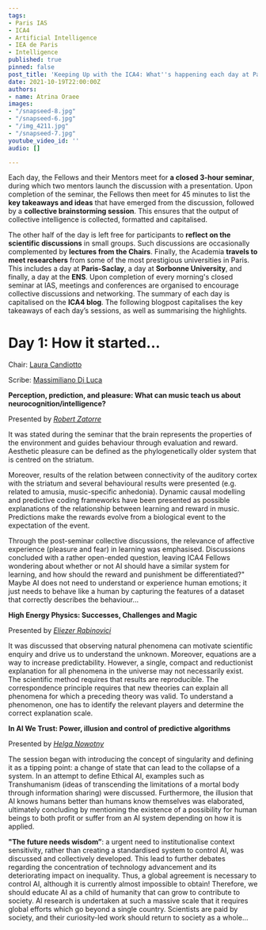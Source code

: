```yaml
---
tags:
- Paris IAS
- ICA4
- Artificial Intelligence
- IEA de Paris
- Intelligence
published: true
pinned: false
post_title: 'Keeping Up with the ICA4: What''s happening each day at Paris IAS?'
date: 2021-10-19T22:00:00Z
authors:
- name: Atrina Oraee
images:
- "/snapseed-8.jpg"
- "/snapseed-6.jpg"
- "/img_4211.jpg"
- "/snapseed-7.jpg"
youtube_video_id: ''
audio: []

---
```

Each day, the Fellows and their Mentors meet for **a closed 3-hour seminar**, during which two mentors launch the discussion with a presentation. Upon completion of the seminar, the Fellows then meet for 45 minutes to list the **key takeaways and ideas** that have emerged from the discussion, followed by a **collective brainstorming session**. This ensures that the output of collective intelligence is collected, formatted and capitalised.

The other half of the day is left free for participants to **reflect on the scientific discussions** in small groups. Such discussions are occasionally complemented by **lectures from the Chairs**. Finally, the Academia **travels to meet researchers** from some of the most prestigious universities in Paris. This includes a day at **Paris-Saclay**, a day at **Sorbonne University**, and finally, a day at the **ENS**. Upon completion of every morning's closed seminar at IAS, meetings and conferences are organised to encourage collective discussions and networking. The summary of each day is capitalised on the **ICA4 blog**. The following blogpost capitalises the key takeaways of each day’s sessions, as well as summarising the highlights.<!--more-->

# **Day 1: How it started…**

Chair: [Laura Candiotto](https://www.intercontinental-academia.org/fellows#candiotto "Laura Candiotto")

Scribe: [Massimiliano Di Luca](https://www.intercontinental-academia.org/fellows#luca "Massimiliano Di Luca")

**Perception, prediction, and pleasure: What can music teach us about neurocognition/intelligence?**

Presented by [_Robert Zatorre_](https://www.intercontinental-academia.org/mentors#zatorre "Robert Zatorre")

It was stated during the seminar that the brain represents the properties of the environment and guides behaviour through evaluation and reward. Aesthetic pleasure can be defined as the phylogenetically older system that is centred on the striatum.

Moreover, results of the relation between connectivity of the auditory cortex with the striatum and several behavioural results were presented (e.g. related to amusia, music-specific anhedonia). Dynamic causal modelling and predictive coding frameworks have been presented as possible explanations of the relationship between learning and reward in music. Predictions make the rewards evolve from a biological event to the expectation of the event.

Through the post-seminar collective discussions, the relevance of affective experience (pleasure and fear) in learning was emphasised. Discussions concluded with a rather open-ended question, leaving ICA4 Fellows wondering about whether or not AI should have a similar system for learning, and how should the reward and punishment be differentiated?" Maybe AI does not need to understand or experience human emotions; it just needs to behave like a human by capturing the features of a dataset that correctly describes the behaviour...

**High Energy Physics: Successes, Challenges and Magic**

Presented by [_Eliezer Rabinovici_](https://www.intercontinental-academia.org/about/ica4#rabinovici "Eliezer Rabinovici")

It was discussed that observing natural phenomena can motivate scientific enquiry and drive us to understand the unknown. Moreover, equations are a way to increase predictability. However, a single, compact and reductionist explanation for all phenomena in the universe may not necessarily exist. The scientific method requires that results are reproducible. The correspondence principle requires that new theories can explain all phenomena for which a preceding theory was valid. To understand a phenomenon, one has to identify the relevant players and determine the correct explanation scale.

**In AI We Trust: Power, illusion and control of predictive algorithms**

Presented by [_Helga Nowotny_](http://helga-nowotny.eu "Helga Nowotny")

The session began with introducing the concept of singularity and defining it as a tipping point: a change of state that can lead to the collapse of a system. In an attempt to define Ethical AI, examples such as Transhumanism (ideas of transcending the limitations of a mortal body through information sharing) were discussed. Furthermore, the illusion that AI knows humans better than humans know themselves was elaborated, ultimately concluding by mentioning the existence of a possibility for human beings to both profit or suffer from an AI system depending on how it is applied.

**"The future needs wisdom”**: a urgent need to institutionalise context sensitivity, rather than creating a standardised system to control AI, was discussed and collectively developed. This lead to further debates regarding the concentration of technology advancement and its deteriorating impact on inequality. Thus, a global agreement is necessary to control AI, although it is currently almost impossible to obtain! Therefore, we should educate AI as a child of humanity that can grow to contribute to society. AI research is undertaken at such a massive scale that it requires global efforts which go beyond a single country. Scientists are paid by society, and their curiosity-led work should return to society as a whole...
